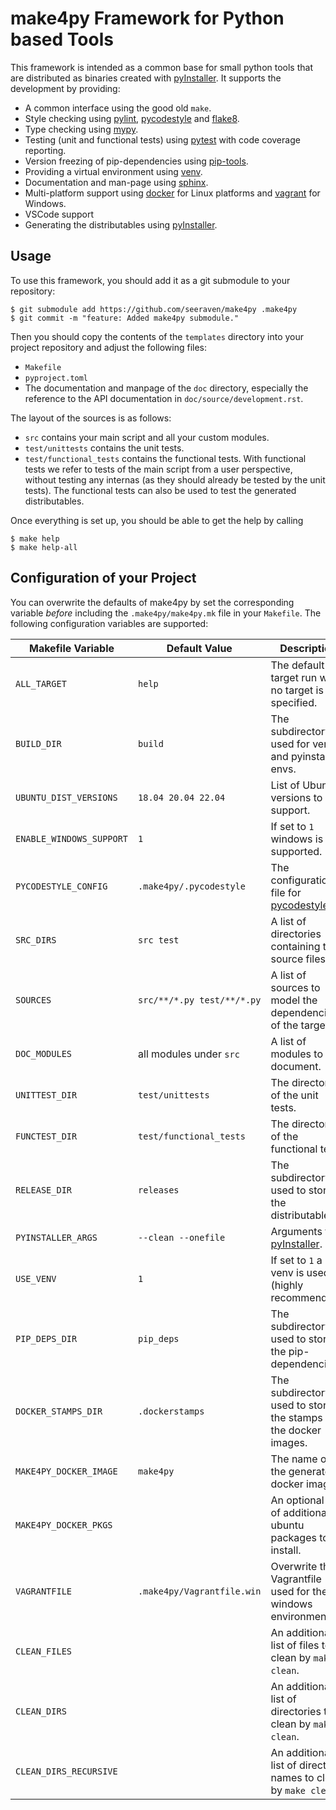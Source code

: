 # make4py Framework for Python based Tools

This framework is intended as a common base for small python tools that are
distributed as binaries created with [pyInstaller]. It supports the development
by providing:

  - A common interface using the good old `make`.
  - Style checking using [pylint], [pycodestyle] and [flake8].
  - Type checking using [mypy].
  - Testing (unit and functional tests) using [pytest] with code coverage reporting.
  - Version freezing of pip-dependencies using [pip-tools].
  - Providing a virtual environment using [venv].
  - Documentation and man-page using [sphinx].
  - Multi-platform support using [docker] for Linux platforms and [vagrant] for Windows.
  - VSCode support
  - Generating the distributables using [pyInstaller].


## Usage

To use this framework, you should add it as a git submodule to your repository:

    $ git submodule add https://github.com/seeraven/make4py .make4py
    $ git commit -m "feature: Added make4py submodule."

Then you should copy the contents of the `templates` directory into your project
repository and adjust the following files:

  - `Makefile`
  - `pyproject.toml`
  - The documentation and manpage of the `doc` directory, especially the
    reference to the API documentation in `doc/source/development.rst`.

The layout of the sources is as follows:

  - `src` contains your main script and all your custom modules.
  - `test/unittests` contains the unit tests.
  - `test/functional_tests` contains the functional tests. With functional tests
     we refer to tests of the main script from a user perspective, without testing
     any internas (as they should already be tested by the unit tests). The
     functional tests can also be used to test the generated distributables.

Once everything is set up, you should be able to get the help by calling

    $ make help
    $ make help-all


## Configuration of your Project

You can overwrite the defaults of make4py by set the corresponding variable *before*
including the `.make4py/make4py.mk` file in your `Makefile`. The following configuration
variables are supported:

| Makefile Variable        | Default Value                 | Description                                                      |
|--------------------------|-------------------------------|------------------------------------------------------------------|
| `ALL_TARGET`             | `help`                        | The default target run when no target is specified.              |
| `BUILD_DIR`              | `build`                       | The subdirectory used for venvs and pyinstaller envs.            |
| `UBUNTU_DIST_VERSIONS`   | `18.04 20.04 22.04`           | List of Ubuntu versions to support.                              |
| `ENABLE_WINDOWS_SUPPORT` | `1`                           | If set to `1` windows is supported.                              |
| `PYCODESTYLE_CONFIG`     | `.make4py/.pycodestyle`       | The configuration file for [pycodestyle].                        |
| `SRC_DIRS`               | `src test`                    | A list of directories containing the source files.               |
| `SOURCES`                | `src/**/*.py test/**/*.py`    | A list of sources to model the dependencies of the target.       |
| `DOC_MODULES`            | all modules under `src`       | A list of modules to document.                                   |
| `UNITTEST_DIR`           | `test/unittests`              | The directory of the unit tests.                                 |
| `FUNCTEST_DIR`           | `test/functional_tests`       | The directory of the functional tests.                           |
| `RELEASE_DIR`            | `releases`                    | The subdirectory used to store the distributables.               |
| `PYINSTALLER_ARGS`       | `--clean --onefile`           | Arguments to [pyInstaller].                                      |
| `USE_VENV`               | `1`                           | If set to `1` a venv is used (highly recommended).               |
| `PIP_DEPS_DIR`           | `pip_deps`                    | The subdirectory used to store the pip-dependencies.             |
| `DOCKER_STAMPS_DIR`      | `.dockerstamps`               | The subdirectory used to store the stamps for the docker images. |
| `MAKE4PY_DOCKER_IMAGE`   | `make4py`                     | The name of the generated docker images.                         |
| `MAKE4PY_DOCKER_PKGS`    |                               | An optional list of additional ubuntu packages to install.       |
| `VAGRANTFILE`            | `.make4py/Vagrantfile.win`    | Overwrite the Vagrantfile used for the windows environment.      |
| `CLEAN_FILES`            |                               | An additional list of files to clean by `make clean`.            |
| `CLEAN_DIRS`             |                               | An additional list of directories to clean by `make clean`.      |
| `CLEAN_DIRS_RECURSIVE`   |                               | An additional list of directory names to clean by `make clean`.  |


[pyInstaller]: https://pyinstaller.org/en/stable/
[pylint]: https://www.pylint.org/
[pycodestyle]: https://pycodestyle.pycqa.org/en/latest/intro.html
[flake8]: https://flake8.pycqa.org/en/latest/
[mypy]: https://mypy-lang.org/
[pytest]: https://pytest.org/
[pip-tools]: https://github.com/jazzband/pip-tools
[venv]: https://docs.python.org/3/library/venv.html
[sphinx]: https://www.sphinx-doc.org/en/master/
[docker]: https://www.docker.com/
[vagrant]: https://www.vagrantup.com/
